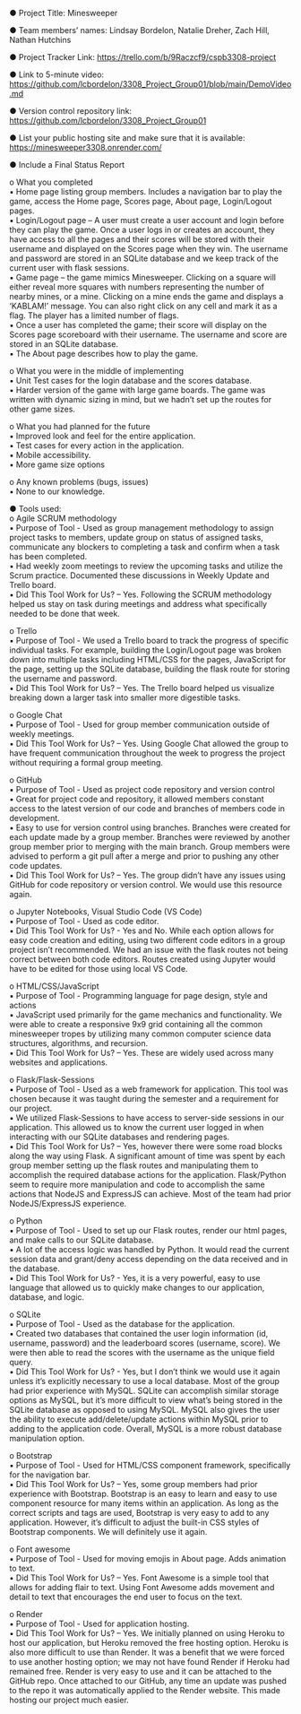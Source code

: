 ● Project Title: Minesweeper

● Team members’ names: Lindsay Bordelon, Natalie Dreher, Zach Hill, Nathan Hutchins

● Project Tracker Link: https://trello.com/b/9Raczcf9/cspb3308-project

● Link to 5-minute video: https://github.com/lcbordelon/3308_Project_Group01/blob/main/DemoVideo.md

● Version control repository link: https://github.com/lcbordelon/3308_Project_Group01

● List your public hosting site and make sure that it is available: https://minesweeper3308.onrender.com/

● Include a Final Status Report

o What you completed  
▪ Home page listing group members. Includes a navigation bar to play the game, access the Home page, Scores page, About page, Login/Logout pages.  
▪ Login/Logout page – A user must create a user account and login before they can play the game. Once a user logs in or creates an account, they have access to all the pages and their scores will be stored with their username and displayed on the Scores page when they win. The username and password are stored in an SQLite database and we keep track of the current user with flask sessions.  
▪ Game page – the game mimics Minesweeper. Clicking on a square will either reveal more squares with numbers representing the number of nearby mines, or a mine. Clicking on a mine ends the game and displays a ‘KABLAM!’ message. You can also right click on any cell and mark it as a flag. The player has a limited number of flags.  
▪ Once a user has completed the game; their score will display on the Scores page scoreboard with their username. The username and score are stored in an SQLite database.  
▪ The About page describes how to play the game.

o What you were in the middle of implementing  
▪ Unit Test cases for the login database and the scores database.  
▪ Harder version of the game with large game boards. The game was written with dynamic sizing in mind, but we hadn’t set up the routes for other game sizes.

o What you had planned for the future  
▪ Improved look and feel for the entire application.  
▪ Test cases for every action in the application.  
▪ Mobile accessibility.  
▪ More game size options

o Any known problems (bugs, issues)  
▪ None to our knowledge.

● Tools used:  
o Agile SCRUM methodology  
▪ Purpose of Tool - Used as group management methodology to assign project tasks to members, update group on status of assigned tasks, communicate any blockers to completing a task and confirm when a task has been completed.  
▪ Had weekly zoom meetings to review the upcoming tasks and utilize the Scrum practice. Documented these discussions in Weekly Update and Trello board.  
▪ Did This Tool Work for Us? – Yes. Following the SCRUM methodology helped us stay on task during meetings and address what specifically needed to be done that week.

o Trello  
▪ Purpose of Tool - We used a Trello board to track the progress of specific individual tasks. For example, building the Login/Logout page was broken down into multiple tasks including HTML/CSS for the pages, JavaScript for the page, setting up the SQLite database, building the flask route for storing the username and password.  
▪ Did This Tool Work for Us? – Yes. The Trello board helped us visualize breaking down a larger task into smaller more digestible tasks.

o Google Chat  
▪ Purpose of Tool - Used for group member communication outside of weekly meetings.  
▪ Did This Tool Work for Us? – Yes. Using Google Chat allowed the group to have frequent communication throughout the week to progress the project without requiring a formal group meeting.

o GitHub  
▪ Purpose of Tool - Used as project code repository and version control  
▪ Great for project code and repository, it allowed members constant access to the latest version of our code and branches of members code in development.  
▪ Easy to use for version control using branches. Branches were created for each update made by a group member. Branches were reviewed by another group member prior to merging with the main branch. Group members were advised to perform a git pull after a merge and prior to pushing any other code updates.  
▪ Did This Tool Work for Us? – Yes. The group didn’t have any issues using GitHub for code repository or version control. We would use this resource again.

o Jupyter Notebooks, Visual Studio Code (VS Code)  
▪ Purpose of Tool - Used as code editor.  
▪ Did This Tool Work for Us? - Yes and No. While each option allows for easy code creation and editing, using two different code editors in a group project isn’t recommended. We had an issue with the flask routes not being correct between both code editors. Routes created using Jupyter would have to be edited for those using local VS Code.

o HTML/CSS/JavaScript  
▪ Purpose of Tool - Programming language for page design, style and actions  
▪ JavaScript used primarily for the game mechanics and functionality. We were able to create a responsive 9x9 grid containing all the common minesweeper tropes by utilizing many common computer science data structures, algorithms, and recursion.  
▪ Did This Tool Work for Us? – Yes. These are widely used across many websites and applications.

o Flask/Flask-Sessions  
▪ Purpose of Tool - Used as a web framework for application. This tool was chosen because it was taught during the semester and a requirement for our project.  
▪ We utilized Flask-Sessions to have access to server-side sessions in our application. This allowed us to know the current user logged in when interacting with our SQLite databases and rendering pages.  
▪ Did This Tool Work for Us? – Yes, however there were some road blocks along the way using Flask. A significant amount of time was spent by each group member setting up the flask routes and manipulating them to accomplish the required database actions for the application. Flask/Python seem to require more manipulation and code to accomplish the same actions that NodeJS and ExpressJS can achieve. Most of the team had prior NodeJS/ExpressJS experience.

o Python  
▪ Purpose of Tool - Used to set up our Flask routes, render our html pages, and make calls to our SQLite database.  
▪ A lot of the access logic was handled by Python. It would read the current session data and grant/deny access depending on the data received and in the database.  
▪ Did This Tool Work for Us? - Yes, it is a very powerful, easy to use language that allowed us to quickly make changes to our application, database, and logic.

o SQLite  
▪ Purpose of Tool - Used as the database for the application.  
▪ Created two databases that contained the user login information (id, username, password) and the leaderboard scores (username, score). We were then able to read the scores with the username as the unique field query.  
▪ Did This Tool Work for Us? - Yes, but I don’t think we would use it again unless it’s explicitly necessary to use a local database. Most of the group had prior experience with MySQL. SQLite can accomplish similar storage options as MySQL, but it’s more difficult to view what’s being stored in the SQLite database as opposed to using MySQL. MySQL also gives the user the ability to execute add/delete/update actions within MySQL prior to adding to the application code. Overall, MySQL is a more robust database manipulation option.

o Bootstrap  
▪ Purpose of Tool - Used for HTML/CSS component framework, specifically for the navigation bar.  
▪ Did This Tool Work for Us? – Yes, some group members had prior experience with Bootstrap. Bootstrap is an easy to learn and easy to use component resource for many items within an application. As long as the correct scripts and tags are used, Bootstrap is very easy to add to any application. However, it’s difficult to adjust the built-in CSS styles of Bootstrap components. We will definitely use it again.

o Font awesome  
▪ Purpose of Tool - Used for moving emojis in About page. Adds animation to text.  
▪ Did This Tool Work for Us? – Yes. Font Awesome is a simple tool that allows for adding flair to text. Using Font Awesome adds movement and detail to text that encourages the end user to focus on the text.

o Render  
▪ Purpose of Tool - Used for application hosting.  
▪ Did This Tool Work for Us? – Yes. We initially planned on using Heroku to host our application, but Heroku removed the free hosting option. Heroku is also more difficult to use than Render. It was a benefit that we were forced to use another hosting option; we may not have found Render if Heroku had remained free. Render is very easy to use and it can be attached to the GitHub repo. Once attached to our GitHub, any time an update was pushed to the repo it was automatically applied to the Render website. This made hosting our project much easier.
